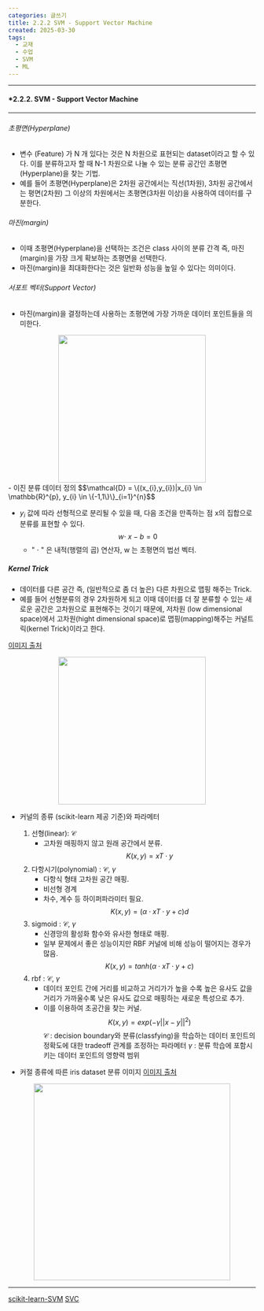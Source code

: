```yaml
---
categories: 글쓰기
title: 2.2.2 SVM - Support Vector Machine
created: 2025-03-30
tags:
  - 교재
  - 수업
  - SVM
  - ML
---
```

---
#### *2.2.2. SVM - Support Vector Machine
---

###### 초평면(Hyperplane)
- 변수 (Feature) 가 N 개 있다는 것은 N 차원으로 표현되는 dataset이라고 할 수 있다. 이를 분류하고자 할 때 N-1 차원으로 나눌 수 있는 분류 공간인 초평면(Hyperplane)을 찾는 기법. 
- 예를 들어 초평면(Hyperplane)은 2차원 공간에서는 직선(1차원), 3차원 공간에서는 평면(2차원) 그 이상의 차원에서는 초평면(3차원 이상)을 사용하여 데이터를 구분한다.
###### 마진(margin)
- 이때 초평면(Hyperplane)을 선택하는 조건은 class 사이의 분류 간격 즉, 마진(margin)을 가장 크게 확보하는 초평면을 선택한다.
- 마진(margin)을 최대화한다는 것은 일반화 성능을 높일 수 있다는 의미이다.

###### 서포트 벡터(Support Vector)
- 마진(margin)을 결정하는데 사용하는 초평면에 가장 가까운 데이터 포인트들을 의미한다.


<center>
	<img src ="https://upload.wikimedia.org/wikipedia/commons/2/2a/Svm_max_sep_hyperplane_with_margin.png" withd = 300 height =300>
</center>
- 이진 분류 데이터 정의 
$$\mathcal{D} = \{(x_{i},y_{i})|x_{i} \in \mathbb{R}^{p}, y_{i} \in \{-1,1\}\}_{i=1}^{n}$$
  
- $y_{i}$ 값에 따라 선형적으로 분리될 수 있을 때, 다음 조건을 만족하는  점 x의 집합으로 분류를 표현할 수 있다.
$$w \cdot \ x - b = 0$$
   -  " $\cdot$ " 은 내적(행렬의 곱) 연산자, w 는 초평면의 법선 벡터. 

##### Kernel Trick
- 데이터를 다른 공간 즉, (일반적으로 좀 더 높은) 다른 차원으로 맵핑 해주는 Trick. 
- 예를 들어 선형분류의 경우 2차원하게 되고 이때 데이터를 더 잘 분류할 수 있는 새로운 공간은 고차원으로 표현해주는 것이기 때문에, 저차원 (low dimensional space)에서 고차원(hight dimensional space)로 맵핑(mapping)해주는 커널트릭(kernel Trick)이라고 한다.

[이미지 출처](https://www.researchgate.net/figure/Non-linear-classifier-using-Kernel-trick-16_fig4_340610860)
<center>
<img src="https://www.researchgate.net/profile/Marouane-Hachimi/publication/340610860/figure/fig4/AS:880021191286786@1586824810950/Non-linear-classifier-using-Kernel-trick-16.ppm" withd = 300 height =300>
</center>

- 커널의 종류 (scikit-learn 제공 기준)와 파라메터
	1) 선형(linear):   $\mathcal{C}$              
		- 고차원 매핑하지 않고 원래 공간에서 분류.$$K(x, y) = xT ⋅ y$$
	2) 다항시기(polynomial) :   $\mathcal{C},\  \gamma$   
		- 다항식 형태 고차원 공간 매핑. 
		- 비선형 경계
		- 차수, 계수 등 하이퍼파라미터 필요. $$K(x, y) = (α ⋅ xT ⋅ y + c)d$$ 
	3) sigmoid      :   $\mathcal{C},\  \gamma$ 
		- 신경망의 활성화 함수와 유사한 형태로 매핑.
		- 일부 문제에서 좋은 성능이지만 RBF 커널에 비해 성능이 떨어지는 경우가 많음.$$K(x, y) = tanh(α ⋅ xT ⋅ y + c)$$
	4) rbf              :   $\mathcal{C},\  \gamma$
		- 데이터 포인트 간에 거리를 비교하고 거리가가 높을 수록 높은 유사도 값을 거리가 가까울수록 낮은 유사도 값으로 매핑하는 새로운 특성으로 추가.
		- 이를 이용하여 초공간을 찾는 커널.$$K(x, y) = exp(-γ ||x - y||^{2})$$
		$\mathcal{C}$ : decision boundary와 분류(classfying)을 학습하는 데이터 포인트의 정확도에 대한 tradeoff 관계를 조정하는 파라메터
		$\gamma$ :  분류 학습에 포함시키는 데이터 포인트의 영향력 범위


- 커절 종류에 따른 iris dataset 분류 이미지
[이미지 출처](https://editor.analyticsvidhya.com/uploads/28931svm32.png)
<center>
<img src="https://editor.analyticsvidhya.com/uploads/28931svm32.png" withd = 400 height =400>
</center>

---
[scikit-learn-SVM](https://scikit-learn.org/stable/modules/svm.html)
[SVC](https://scikit-learn.org/stable/modules/generated/sklearn.svm.SVC.html)


 